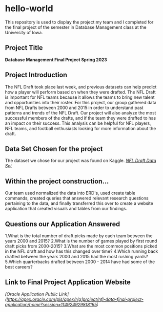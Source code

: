 # hello-world
This repository is used to display the project my team and I completed for the final project of the semester in Database Management class at the University of Iowa.

## Project Title
**Database Management Final Project Spring 2023**

  
## Project Introduction
The NFL Draft took place last week, and previous datasets can help predict how a player will perform based on when they were drafted. The NFL Draft is important for NFL teams because it allows the teams to bring new talent and opportunities into their roster. For this project, our group gathered data from NFL Drafts between 2000 and 2015 in order to understand past patterns and trends of the NFL Draft. Our project will also analyze the most successful members of the drafts, and if the team they were drafted to has an impact on their success. This analysis can be helpful for NFL players, NFL teams, and football enthusiasts looking for more information about the draft. 

## Data Set Chosen for the project
The dataset we chose for our project was found on Kaggle.
*[NFL Draft Data Set](https://www.kaggle.com/datasets/ulrikthygepedersen/nfl-draft-1985-2015)*

## Within the project construction...
Our team used normalized the data into ERD's, used create table commands, created queries that answered relevant research questions pertaining to the data, and finally transferred this over to create a website application that created visuals and tables from our findings.

## Questions our Application Answered
1.What is the total number of draft picks made by each team between the years 2000 and 2015? 
2.What is the number of games played by first round draft picks from 2000-2015?
3.What are the most common positions picked in the NFL draft and how has this changed over time? 
4.Which running back drafted between the years 2000 and 2015 had the most rushing yards? 
5.Which quarterbacks drafted between 2000 - 2014 have had some of the best careers? 

## Link to Final Project Application Website
*[Oracle Application Public Link] (https://apex.oracle.com/pls/apex/r/g1project/nfl-data-final-project-application/home?session=114924929818165)*
